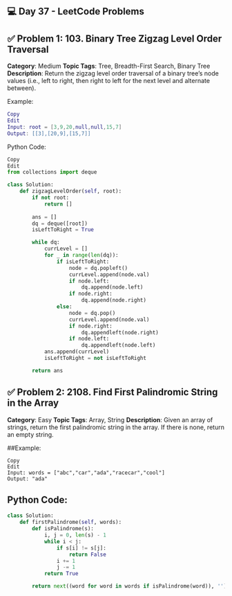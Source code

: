 ## 💻 Day 37 - LeetCode Problems
## ✅ Problem 1: 103. Binary Tree Zigzag Level Order Traversal
**Category**: Medium
**Topic Tags**: Tree, Breadth-First Search, Binary Tree
**Description**:
Return the zigzag level order traversal of a binary tree’s node values (i.e., left to right, then right to left for the next level and alternate between).

Example:

```lua
Copy
Edit
Input: root = [3,9,20,null,null,15,7]
Output: [[3],[20,9],[15,7]]
```
Python Code:

```python
Copy
Edit
from collections import deque

class Solution:
    def zigzagLevelOrder(self, root):
        if not root:
            return []
        
        ans = []
        dq = deque([root])
        isLeftToRight = True

        while dq:
            currLevel = []
            for _ in range(len(dq)):
                if isLeftToRight:
                    node = dq.popleft()
                    currLevel.append(node.val)
                    if node.left:
                        dq.append(node.left)
                    if node.right:
                        dq.append(node.right)
                else:
                    node = dq.pop()
                    currLevel.append(node.val)
                    if node.right:
                        dq.appendleft(node.right)
                    if node.left:
                        dq.appendleft(node.left)
            ans.append(currLevel)
            isLeftToRight = not isLeftToRight

        return ans
```
## ✅ Problem 2: 2108. Find First Palindromic String in the Array
**Category**: Easy
**Topic Tags**: Array, String
**Description**:
Given an array of strings, return the first palindromic string in the array. If there is none, return an empty string.

##Example:

```vbnet
Copy
Edit
Input: words = ["abc","car","ada","racecar","cool"]
Output: "ada"
```
## Python Code:

```python
class Solution:
    def firstPalindrome(self, words):
        def isPalindrome(s):
            i, j = 0, len(s) - 1
            while i < j:
                if s[i] != s[j]:
                    return False
                i += 1
                j -= 1
            return True

        return next((word for word in words if isPalindrome(word)), '')
```

